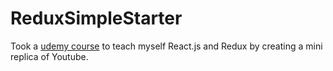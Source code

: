 # ReduxSimpleStarter

Took a [udemy course](https://www.udemy.com/react-redux/) to teach myself React.js and Redux by creating a mini replica of Youtube. 

